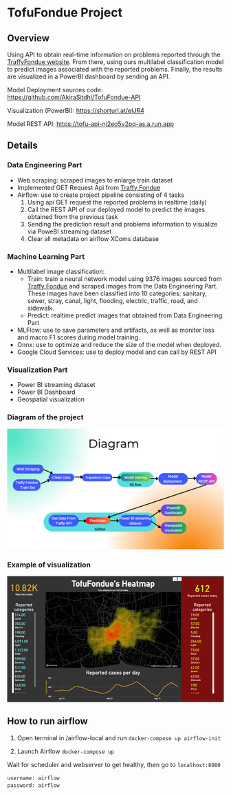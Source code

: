 # TofuFondue Project

## Overview
Using API to obtain real-time information on problems reported through the [TraffyFondue website](https://www.traffy.in.th/?page_id=4434). From there, using ours multilabel classification model to predict images associated with the reported problems. Finally, the results are visualized in a PowerBI dashboard by sending an API.

Model Deployment sources code: https://github.com/AkiraSitdhi/TofuFondue-API

Visualization (PowerBI): https://shorturl.at/eIJR4

Model REST API: https://tofu-api-nj2eo5v2pq-as.a.run.app

## Details
### Data Engineering Part
- Web scraping: scraped images to enlarge train dataset
- Implemented GET Request Api from [Traffy Fondue](https://www.traffy.in.th/?page_id=27351)
- Airflow: use to create project pipeline consisting of 4 tasks
  1. Using api GET request the reported problems in realtime (daily) 
  2. Call the REST API of our deployed model to predict the images obtained from the previous task
  3. Sending the prediction result and problems information to visualize via PoweBI streaming dataset
  4. Clear all metadata on airflow XComs database

### Machine Learning Part
- Multilabel image classification: 
  - Train: train a neural network model using 9376 images sourced from [Traffy Fondue](https://www.traffy.in.th/?page_id=27351) and scraped images from the Data Engineering Part. These images have been classified into 10 categories: sanitary, sewer, stray, canal, light, flooding, electric, traffic, road, and sidewalk.
  - Predict: realtime predict images that obtained from Data Engineering Part
- MLFlow: use to save parameters and artifacts, as well as monitor loss and macro F1 scores during model training.
- Onnx: use to optimize and reduce the size of the model when deployed.
- Google Cloud Services: use to deploy model and can call by REST API

### Visualization Part
- Power BI streaming dataset
- Power BI Dashboard
- Geospatial visualization

### Diagram of the project
![alt_text](Project_diagram.png)

### Example of visualization
![alt_text](Visualization.png)

## How to run airflow
1. Open terminal in /airflow-local and run `docker-compose up airflow-init`

2. Launch Airflow `docker-compose up`

Wait for scheduler and webserver to get healthy, then go to `localhost:8080` 

```python
username: airflow
password: airflow
```
